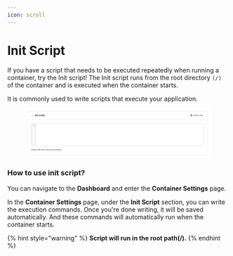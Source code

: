 ```yaml
---
icon: scroll
---
```


# Init Script

If you have a script that needs to be executed repeatedly when running a container, try the Init script! The Init script runs from the root directory `(/)` of the container and is executed when the container starts.

It is commonly used to write scripts that execute your application.

<figure><img src="../../../../../.gitbook/assets/image (2) (1).png" alt=""><figcaption></figcaption></figure>

### How to use init script?

You can navigate to the **Dashboard** and enter the **Container Settings** page.

In the **Container Settings** page, under the **Init Script** section, you can write the execution commands. Once you're done writing, it will be saved automatically. And these commands will automatically run when the container starts.

{% hint style="warning" %}
**Script will run in the root path(/).**
{% endhint %}








